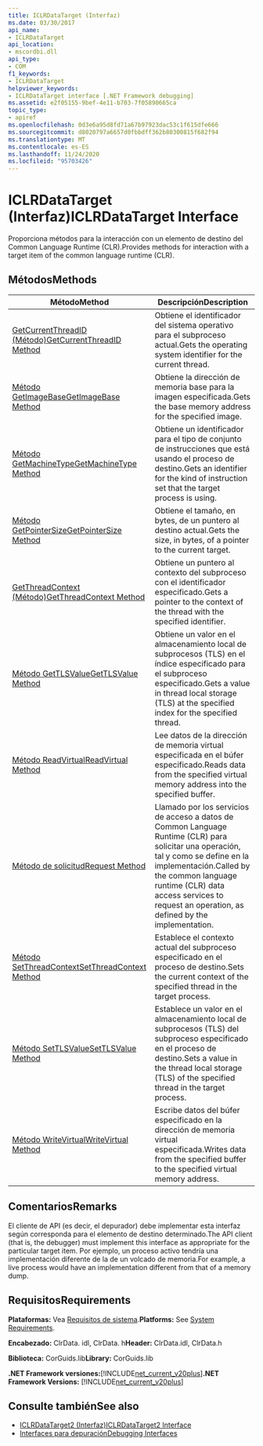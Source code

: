 ```yaml
---
title: ICLRDataTarget (Interfaz)
ms.date: 03/30/2017
api_name:
- ICLRDataTarget
api_location:
- mscordbi.dll
api_type:
- COM
f1_keywords:
- ICLRDataTarget
helpviewer_keywords:
- ICLRDataTarget interface [.NET Framework debugging]
ms.assetid: e2f05155-9bef-4e11-b703-7f05890665ca
topic_type:
- apiref
ms.openlocfilehash: 0d3e6a95d8fd71a67b97923dac53c1f615dfe666
ms.sourcegitcommit: d8020797a6657d0fbbdff362b80300815f682f94
ms.translationtype: MT
ms.contentlocale: es-ES
ms.lasthandoff: 11/24/2020
ms.locfileid: "95703426"
---
```

# <a name="iclrdatatarget-interface"></a><span data-ttu-id="d3095-102">ICLRDataTarget (Interfaz)</span><span class="sxs-lookup"><span data-stu-id="d3095-102">ICLRDataTarget Interface</span></span>

<span data-ttu-id="d3095-103">Proporciona métodos para la interacción con un elemento de destino del Common Language Runtime (CLR).</span><span class="sxs-lookup"><span data-stu-id="d3095-103">Provides methods for interaction with a target item of the common language runtime (CLR).</span></span>  
  
## <a name="methods"></a><span data-ttu-id="d3095-104">Métodos</span><span class="sxs-lookup"><span data-stu-id="d3095-104">Methods</span></span>  
  
|<span data-ttu-id="d3095-105">Método</span><span class="sxs-lookup"><span data-stu-id="d3095-105">Method</span></span>|<span data-ttu-id="d3095-106">Descripción</span><span class="sxs-lookup"><span data-stu-id="d3095-106">Description</span></span>|  
|------------|-----------------|  
|[<span data-ttu-id="d3095-107">GetCurrentThreadID (Método)</span><span class="sxs-lookup"><span data-stu-id="d3095-107">GetCurrentThreadID Method</span></span>](iclrdatatarget-getcurrentthreadid-method.md)|<span data-ttu-id="d3095-108">Obtiene el identificador del sistema operativo para el subproceso actual.</span><span class="sxs-lookup"><span data-stu-id="d3095-108">Gets the operating system identifier for the current thread.</span></span>|  
|[<span data-ttu-id="d3095-109">Método GetImageBase</span><span class="sxs-lookup"><span data-stu-id="d3095-109">GetImageBase Method</span></span>](iclrdatatarget-getimagebase-method.md)|<span data-ttu-id="d3095-110">Obtiene la dirección de memoria base para la imagen especificada.</span><span class="sxs-lookup"><span data-stu-id="d3095-110">Gets the base memory address for the specified image.</span></span>|  
|[<span data-ttu-id="d3095-111">Método GetMachineType</span><span class="sxs-lookup"><span data-stu-id="d3095-111">GetMachineType Method</span></span>](iclrdatatarget-getmachinetype-method.md)|<span data-ttu-id="d3095-112">Obtiene un identificador para el tipo de conjunto de instrucciones que está usando el proceso de destino.</span><span class="sxs-lookup"><span data-stu-id="d3095-112">Gets an identifier for the kind of instruction set that the target process is using.</span></span>|  
|[<span data-ttu-id="d3095-113">Método GetPointerSize</span><span class="sxs-lookup"><span data-stu-id="d3095-113">GetPointerSize Method</span></span>](iclrdatatarget-getpointersize-method.md)|<span data-ttu-id="d3095-114">Obtiene el tamaño, en bytes, de un puntero al destino actual.</span><span class="sxs-lookup"><span data-stu-id="d3095-114">Gets the size, in bytes, of a pointer to the current target.</span></span>|  
|[<span data-ttu-id="d3095-115">GetThreadContext (Método)</span><span class="sxs-lookup"><span data-stu-id="d3095-115">GetThreadContext Method</span></span>](iclrdatatarget-getthreadcontext-method.md)|<span data-ttu-id="d3095-116">Obtiene un puntero al contexto del subproceso con el identificador especificado.</span><span class="sxs-lookup"><span data-stu-id="d3095-116">Gets a pointer to the context of the thread with the specified identifier.</span></span>|  
|[<span data-ttu-id="d3095-117">Método GetTLSValue</span><span class="sxs-lookup"><span data-stu-id="d3095-117">GetTLSValue Method</span></span>](iclrdatatarget-gettlsvalue-method.md)|<span data-ttu-id="d3095-118">Obtiene un valor en el almacenamiento local de subprocesos (TLS) en el índice especificado para el subproceso especificado.</span><span class="sxs-lookup"><span data-stu-id="d3095-118">Gets a value in thread local storage (TLS) at the specified index for the specified thread.</span></span>|  
|[<span data-ttu-id="d3095-119">Método ReadVirtual</span><span class="sxs-lookup"><span data-stu-id="d3095-119">ReadVirtual Method</span></span>](iclrdatatarget-readvirtual-method.md)|<span data-ttu-id="d3095-120">Lee datos de la dirección de memoria virtual especificada en el búfer especificado.</span><span class="sxs-lookup"><span data-stu-id="d3095-120">Reads data from the specified virtual memory address into the specified buffer.</span></span>|  
|[<span data-ttu-id="d3095-121">Método de solicitud</span><span class="sxs-lookup"><span data-stu-id="d3095-121">Request Method</span></span>](iclrdatatarget-request-method.md)|<span data-ttu-id="d3095-122">Llamado por los servicios de acceso a datos de Common Language Runtime (CLR) para solicitar una operación, tal y como se define en la implementación.</span><span class="sxs-lookup"><span data-stu-id="d3095-122">Called by the common language runtime (CLR) data access services to request an operation, as defined by the implementation.</span></span>|  
|[<span data-ttu-id="d3095-123">Método SetThreadContext</span><span class="sxs-lookup"><span data-stu-id="d3095-123">SetThreadContext Method</span></span>](iclrdatatarget-setthreadcontext-method.md)|<span data-ttu-id="d3095-124">Establece el contexto actual del subproceso especificado en el proceso de destino.</span><span class="sxs-lookup"><span data-stu-id="d3095-124">Sets the current context of the specified thread in the target process.</span></span>|  
|[<span data-ttu-id="d3095-125">Método SetTLSValue</span><span class="sxs-lookup"><span data-stu-id="d3095-125">SetTLSValue Method</span></span>](iclrdatatarget-settlsvalue-method.md)|<span data-ttu-id="d3095-126">Establece un valor en el almacenamiento local de subprocesos (TLS) del subproceso especificado en el proceso de destino.</span><span class="sxs-lookup"><span data-stu-id="d3095-126">Sets a value in the thread local storage (TLS) of the specified thread in the target process.</span></span>|  
|[<span data-ttu-id="d3095-127">Método WriteVirtual</span><span class="sxs-lookup"><span data-stu-id="d3095-127">WriteVirtual Method</span></span>](iclrdatatarget-writevirtual-method.md)|<span data-ttu-id="d3095-128">Escribe datos del búfer especificado en la dirección de memoria virtual especificada.</span><span class="sxs-lookup"><span data-stu-id="d3095-128">Writes data from the specified buffer to the specified virtual memory address.</span></span>|  
  
## <a name="remarks"></a><span data-ttu-id="d3095-129">Comentarios</span><span class="sxs-lookup"><span data-stu-id="d3095-129">Remarks</span></span>  

 <span data-ttu-id="d3095-130">El cliente de API (es decir, el depurador) debe implementar esta interfaz según corresponda para el elemento de destino determinado.</span><span class="sxs-lookup"><span data-stu-id="d3095-130">The API client (that is, the debugger) must implement this interface as appropriate for the particular target item.</span></span> <span data-ttu-id="d3095-131">Por ejemplo, un proceso activo tendría una implementación diferente de la de un volcado de memoria.</span><span class="sxs-lookup"><span data-stu-id="d3095-131">For example, a live process would have an implementation different from that of a memory dump.</span></span>  
  
## <a name="requirements"></a><span data-ttu-id="d3095-132">Requisitos</span><span class="sxs-lookup"><span data-stu-id="d3095-132">Requirements</span></span>  

 <span data-ttu-id="d3095-133">**Plataformas:** Vea [Requisitos de sistema](../../get-started/system-requirements.md).</span><span class="sxs-lookup"><span data-stu-id="d3095-133">**Platforms:** See [System Requirements](../../get-started/system-requirements.md).</span></span>  
  
 <span data-ttu-id="d3095-134">**Encabezado:** ClrData. idl, ClrData. h</span><span class="sxs-lookup"><span data-stu-id="d3095-134">**Header:** ClrData.idl, ClrData.h</span></span>  
  
 <span data-ttu-id="d3095-135">**Biblioteca:** CorGuids.lib</span><span class="sxs-lookup"><span data-stu-id="d3095-135">**Library:** CorGuids.lib</span></span>  
  
 <span data-ttu-id="d3095-136">**.NET Framework versiones:**[!INCLUDE[net_current_v20plus](../../../../includes/net-current-v20plus-md.md)]</span><span class="sxs-lookup"><span data-stu-id="d3095-136">**.NET Framework Versions:** [!INCLUDE[net_current_v20plus](../../../../includes/net-current-v20plus-md.md)]</span></span>  
  
## <a name="see-also"></a><span data-ttu-id="d3095-137">Consulte también</span><span class="sxs-lookup"><span data-stu-id="d3095-137">See also</span></span>

- [<span data-ttu-id="d3095-138">ICLRDataTarget2 (Interfaz)</span><span class="sxs-lookup"><span data-stu-id="d3095-138">ICLRDataTarget2 Interface</span></span>](iclrdatatarget2-interface.md)
- [<span data-ttu-id="d3095-139">Interfaces para depuración</span><span class="sxs-lookup"><span data-stu-id="d3095-139">Debugging Interfaces</span></span>](debugging-interfaces.md)
